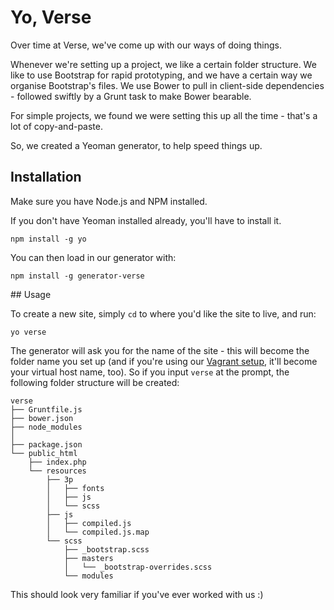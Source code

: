 # Yo, Verse

Over time at Verse, we've come up with our ways of doing things.

Whenever we're setting up a project, we like a certain folder structure. We like to use Bootstrap for rapid prototyping, and we have a certain way we organise Bootstrap's files. We use Bower to pull in client-side dependencies - followed swiftly by a Grunt task to make Bower bearable.

For simple projects, we found we were setting this up all the time - that's a lot of copy-and-paste.

So, we created a Yeoman generator, to help speed things up.


## Installation

Make sure you have Node.js and NPM installed.

If you don't have Yeoman installed already, you'll have to install it.

```
npm install -g yo
```

You can then load in our generator with:

```
npm install -g generator-verse
```

## Usage

To create a new site, simply `cd` to where you'd like the site to live, and run:

```
yo verse
```

The generator will ask you for the name of the site - this will become the folder name you set up (and if you're using our [Vagrant setup](https://github.com/kieranajp/ansible), it'll become your virtual host name, too). So if you input `verse` at the prompt, the following folder structure will be created:

```
verse
├── Gruntfile.js
├── bower.json
├── node_modules
│   
├── package.json
└── public_html
    ├── index.php
    └── resources
        ├── 3p
        │   ├── fonts
        │   ├── js
        │   └── scss
        ├── js
        │   ├── compiled.js
        │   └── compiled.js.map
        └── scss
            ├── _bootstrap.scss
            ├── masters
            │   └── _bootstrap-overrides.scss
            └── modules
```

This should look very familiar if you've ever worked with us :)
